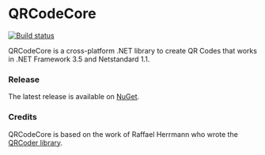 # QRCodeCore

[![Build status](https://ci.appveyor.com/api/projects/status/2whthja8ak4a3ggq?svg=true)](https://ci.appveyor.com/project/dlemstra/QRCodeCore)

QRCodeCore is a cross-platform .NET library to create QR Codes that works in .NET Framework 3.5 and Netstandard 1.1. 

### Release

The latest release is available on [NuGet](https://www.nuget.org/packages/QRCodeCore).

### Credits

QRCodeCore is based on the work of Raffael Herrmann who wrote the [QRCoder library](https://github.com/codebude/QRCoder).
